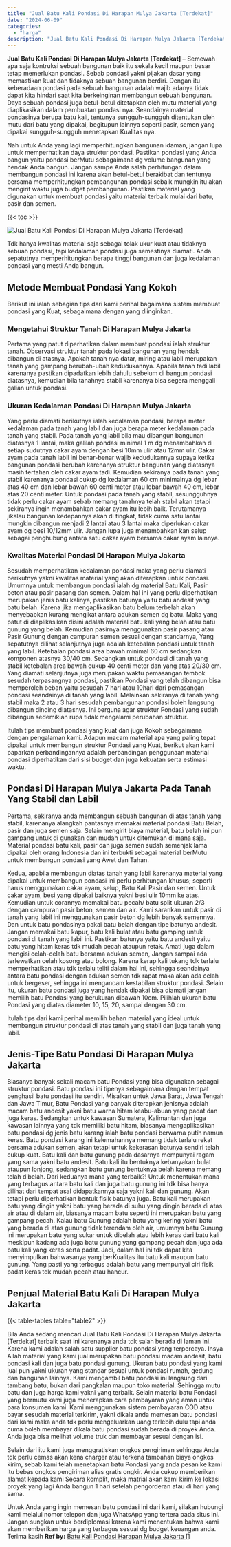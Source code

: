 ```yaml
---
title: "Jual Batu Kali Pondasi Di Harapan Mulya Jakarta [Terdekat]"
date: "2024-06-09"
categories: 
  - "harga"
description: "Jual Batu Kali Pondasi Di Harapan Mulya Jakarta [Terdekat]. Untuk Anda yang ingin memesan batu pondasi ini dari kami, silakan hubungi kami melalui nomor tele..."
---
```


**Jual Batu Kali Pondasi Di Harapan Mulya Jakarta \[Terdekat\]** – Semewah apa saja kontruksi sebuah bangunan baik itu sekala kecil maupun besar tetap memerlukan pondasi. Sebab pondasi yakni pijakan dasar yang memastikan kuat dan tidaknya sebuah bangunan berdiri. Dengan itu keberadaan pondasi pada sebuah bangunan adalah wajib adanya tidak dapat kita hindari saat kita berkeinginan membangun sebuah bangunan. Daya sebuah pondasi juga betul-betul ditetapkan oleh mutu material yang diaplikasikan dalam pembuatan pondasi nya. Seandainya material pondasinya berupa batu kali, tentunya sungguh-sungguh ditentukan oleh mutu dari batu yang dipakai, begitupun lainnya seperti pasir, semen yang dipakai sungguh-sungguh menetapkan Kualitas nya.

Nah untuk Anda yang lagi memperhitungkan bangunan idaman, jangan lupa untuk memperhatikan daya struktur pondasi. Pastikan pondasi yang Anda bangun yaitu pondasi berMutu sebagaimana dg volume bangunan yang hendak Anda bangun. Jangan sampe Anda salah perhitungan dalam membangun pondasi ini karena akan betul-betul berakibat dan tentunya bersama memperhitungkan pembangunan pondasi sebaik mungkin itu akan mengirit waktu juga budget pembangunan. Pastikan material yang digunakan untuk membuat pondasi yaitu material terbaik mulai dari batu, pasir dan semen.

{{< toc >}}

![Jual Batu Kali Pondasi Di Harapan Mulya Jakarta [Terdekat]](/images/jual-batu-kali-21.png)

Tdk hanya kwalitas material saja sebagai tolak ukur kuat atau tidaknya sebuah pondasi, tapi kedalaman pondasi juga semestinya diamati. Anda sepatutnya memperhitungkan berapa tinggi bangunan dan juga kedalaman pondasi yang mesti Anda bangun.

## Metode Membuat Pondasi Yang Kokoh

Berikut ini ialah sebagian tips dari kami perihal bagaimana sistem membuat pondasi yang Kuat, sebagaimana dengan yang diinginkan.

### Mengetahui Struktur Tanah Di Harapan Mulya Jakarta

Pertama yang patut diperhatikan dalam membuat pondasi ialah struktur tanah. Observasi struktur tanah pada lokasi bangunan yang hendak dibangun di atasnya, Apakah tanah nya datar, miring atau labil merupakan tanah yang gampang berubah-ubah kedudukannya. Apabila tanah tadi labil karenanya pastikan dipadatkan lebih dahulu sebelum di bangun pondasi diatasnya, kemudian bila tanahnya stabil karenanya bisa segera menggali galian untuk pondasi.

### Ukuran Kedalaman Pondasi Di Harapan Mulya Jakarta

Yang perlu diamati berikutnya ialah kedalaman pondasi, berapa meter kedalaman pada tanah yang labil dan juga berapa meter kedalaman pada tanah yang stabil. Pada tanah yang labil bila mau dibangun bangunan diatasnya 1 lantai, maka galilah pondasi minimal 1 m dg menambahkan di setiap sudutnya cakar ayam dengan besi 10mm ulir atau 12mm ulir. Cakar ayam pada tanah labil ini benar-benar wajib kedudukannya supaya ketika bangunan pondasi berubah karenanya struktur bangunan yang diatasnya masih tertahan oleh cakar ayam tadi. Kemudian sekiranya pada tanah yang stabil karenanya pondasi cukup dg kedalaman 60 cm minimalnya dg lebar atas 40 cm dan lebar bawah 60 centi meter atau lebar bawah 40 cm, lebar atas 20 centi meter. Untuk pondasi pada tanah yang stabil, sesungguhnya tidak perlu cakar ayam sebab memang tanahnya telah stabil akan tetapi sekiranya ingin menambahkan cakar ayam itu lebih baik. Terutamanya jikalau bangunan kedepannya akan di tingkat, tidak cuma satu lantai mungkin dibangun menjadi 2 lantai atau 3 lantai maka diperlukan cakar ayam dg besi 10/12mm ulir. Jangan lupa juga menambahkan kan selup sebagai penghubung antara satu cakar ayam bersama cakar ayam lainnya.

### Kwalitas Material Pondasi Di Harapan Mulya Jakarta

Sesudah memperhatikan kedalaman pondasi maka yang perlu diamati berikutnya yakni kwalitas material yang akan diterapkan untuk pondasi. Umumnya untuk membangun pondasi ialah dg material Batu Kali, Pasir beton atau pasir pasang dan semen. Dalam hal ini yang perlu diperhatikan merupakan jenis batu kalinya, pastikan batunya yaitu batu andesit yang batu belah. Karena jika mengaplikasikan batu belum terbelah akan menyebabkan kurang mengikat antara adukan semen dg batu. Maka yang patut di diaplikasikan disini adalah material batu kali yang belah atau batu gunung yang belah. Kemudian pasirnya menggunakan pasir pasang atau Pasir Gunung dengan campuran semen sesuai dengan standarnya, Yang sepatutnya dilihat selanjutnya juga adalah ketebalan pondasi untuk tanah yang labil. Ketebalan pondasi area bawah minimal 60 cm sedangkan komponen atasnya 30/40 cm. Sedangkan untuk pondasi di tanah yang stabil ketebalan area bawah cukup 40 centi meter dan yang atas 20/30 cm. Yang diamati selanjutnya juga merupakan waktu pemasangan tembok sesudah terpasangnya pondasi, pastikan Pondasi yang telah dibangun bisa memperoleh beban yaitu sesudah 7 hari atau 10hari dari pemasangan pondasi seandainya di tanah yang labil. Melainkan sekiranya di tanah yang stabil maka 2 atau 3 hari sesudah pembangunan pondasi boleh langsung dibangun dinding diatasnya. Ini berguna agar struktur Pondasi yang sudah dibangun sedemikian rupa tidak mengalami perubahan struktur.

Itulah tips membuat pondasi yang kuat dan juga Kokoh sebagaimana dengan pengalaman kami. Adapun macam material apa yang paling tepat dipakai untuk membangun struktur Pondasi yang Kuat, berikut akan kami paparkan perbandingannya adalah perbandingan penggunaan material pondasi diperhatikan dari sisi budget dan juga kekuatan serta estimasi waktu.

## Pondasi Di Harapan Mulya Jakarta Pada Tanah Yang Stabil dan Labil

Pertama, sekiranya anda membangun sebuah bangunan di atas tanah yang stabil, karenanya alangkah pantasnya memakai material pondasi Batu Belah, pasir dan juga semen saja. Selain mengirit biaya material, batu belah ini pun gampang untuk di gunakan dan mudah untuk ditemukan di mana saja. Material pondasi batu kali, pasir dan juga semen sudah semenjak lama dipakai oleh orang Indonesia dan ini terbukti sebagai material berMutu untuk membangun pondasi yang Awet dan Tahan.

Kedua, apabila membangun diatas tanah yang labil karenanya material yang dipakai untuk membangun pondasi ini perlu perhitungan khusus; seperti harus menggunakan cakar ayam, selup, Batu Kali Pasir dan semen. Untuk cakar ayam, besi yang dipakai baiknya yakni besi ulir 10mm ke atas. Kemudian untuk corannya memakai batu pecah/ batu split ukuran 2/3 dengan campuran pasir beton, semen dan air. Kami sarankan untuk pasir di tanah yang labil ini menggunakan pasir beton dg lebih banyak semennya. Dan untuk batu pondasinya pakai batu belah dengan tipe batunya andesit. Jangan memakai batu kapur, batu kali bulat atau batu gamping untuk pondasi di tanah yang labil ini. Pastikan batunya yaitu batu andesit yaitu batu yang hitam keras tdk mudah pecah ataupun retak. Amati juga dalam mengisi celah-celah batu bersama adukan semen, Jangan sampai ada terlewatkan celah kosong atau bolong. Karena kerap kali tukang tdk terlalu memperhatikan atau tdk terlalu teliti dalam hal ini, sehingga seandainya antara batu pondasi dengan adukan semen tdk rapat maka akan ada celah untuk bergeser, sehingga ini mengancam kestabilan struktur pondasi. Selain itu, ukuran batu pondasi juga yang hendak dipakai bisa diamati jangan memilih batu Pondasi yang berukuran dibawah 10cm. Pilihlah ukuran batu Pondasi yang diatas diameter 10, 15, 20, sampai dengan 30 cm.

Itulah tips dari kami perihal memilih bahan material yang ideal untuk membangun struktur pondasi di atas tanah yang stabil dan juga tanah yang labil.

## Jenis-Tipe Batu Pondasi Di Harapan Mulya Jakarta

Biasanya banyak sekali macam batu Pondasi yang bisa digunakan sebagai struktur pondasi. Batu pondasi ini tipenya sebagaimana dengan tempat penghasil batu pondasi itu sendiri. Misalkan untuk Jawa Barat, Jawa Tengah dan Jawa Timur, Batu Pondasi yang banyak diterapkan jenisnya adalah macam batu andesit yakni batu warna hitam keabu-abuan yang padat dan juga keras. Sedangkan untuk kawasan Sumatera, Kalimantan dan juga kawasan lainnya yang tdk memiliki batu hitam, biasanya mengaplikasikan batu pondasi dg jenis batu karang ialah batu pondasi berwarna putih namun keras. Batu pondasi karang ini kelemahannya memang tidak terlalu rekat bersama adukan semen, akan tetapi untuk kekerasan batunya sendiri telah cukup kuat. Batu kali dan batu gunung pada dasarnya mempunyai ragam yang sama yakni batu andesit. Batu kali itu bentuknya kebanyakan bulat ataupun lonjong, sedangkan batu gunung bentuknya belah karena memang telah dibelah. Dari keduanya mana yang terbaik?! Untuk menentukan mana yang terbagus antara batu kali dan juga batu gunung ini tdk bisa hanya dilihat dari tempat asal didapatkannya saja yakni kali dan gunung. Akan tetapi perlu diperhatikan bentuk fisik batunya juga. Batu kali merupakan batu yang dingin yakni batu yang berada di suhu yang dingin berada di atas air atau di dalam air, biasanya macam batu seperti ini merupakan batu yang gampang pecah. Kalau batu Gunung adalah batu yang kering yakni batu yang berada di atas gunung tidak terendam oleh air, umumnya batu Gunung ini merupakan batu yang sukar untuk dibelah atau lebih keras dari batu kali meskipun kadang ada juga batu gunung yang gampang pecah dan juga ada batu kali yang keras serta padat. Jadi, dalam hal ini tdk dapat kita menyimpulkan bahwasanya yang berKualitas itu batu kali maupun batu gunung. Yang pasti yang terbagus adalah batu yang mempunyai ciri fisik padat keras tdk mudah pecah atau hancur.

## Penjual Material Batu Kali Di Harapan Mulya Jakarta

{{< table-tables table="table2" >}}

Bila Anda sedang mencari Jual Batu Kali Pondasi Di Harapan Mulya Jakarta \[Terdekat\] terbaik saat ini karenanya anda tdk salah berada di laman ini. Karena kami adalah salah satu supplier batu pondasi yang terpercaya. Insya Allah material yang kami jual merupakan batu pondasi macam andesit, batu pondasi kali dan juga batu pondasi gunung. Ukuran batu pondasi yang kami jual pun yakni ukuran yang standar sesuai untuk pondasi rumah, gedung dan bangunan lainnya. Kami mengambil batu pondasi ini langsung dari tambang batu, bukan dari pangkalan maupun toko material. Sehingga mutu batu dan juga harga kami yakni yang terbaik. Selain material batu Pondasi yang bermutu kami juga menerapkan cara pembayaran yang aman untuk para konsumen kami. Kami menggunakan sistem pembayaran COD atau bayar sesudah material terkirim, yakni dikala anda memesan batu pondasi dari kami maka anda tdk perlu mengeluarkan uang terlebih dulu tapi anda cuma boleh membayar dikala batu pondasi sudah berada di proyek Anda. Anda juga bisa melihat volume truk dan membayar sesuai dengan isi.

Selain dari itu kami juga menggratiskan ongkos pengiriman sehingga Anda tdk perlu cemas akan kena charger atau terkena tambahan biaya ongkos kirim, sebab kami telah menetapkan batu Pondasi yang anda pesan ke kami itu bebas ongkos pengiriman alias gratis ongkir. Anda cukup memberikan alamat kepada kami Secara komplit, maka matrial akan kami kirim ke lokasi proyek yang lagi Anda bangun 1 hari setelah pengorderan atau di hari yang sama.

Untuk Anda yang ingin memesan batu pondasi ini dari kami, silakan hubungi kami melalui nomor telepon dan juga WhatsApp yang tertera pada situs ini. Jangan sungkan untuk berdiplomasi karena kami menentukan bahwa kami akan memberikan harga yang terbagus sesuai dg budget keuangan anda. Terima kasih
**Ref by:** [Batu Kali Pondasi Harapan Mulya Jakarta []](https://id.wikipedia.org/wiki/Batu)
